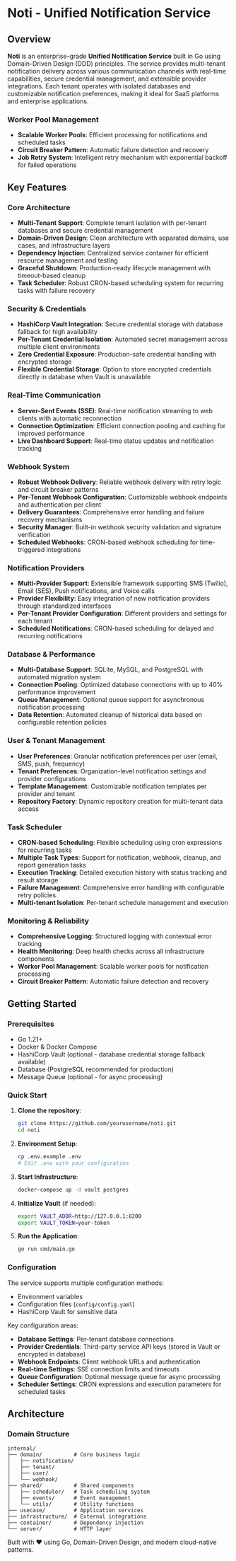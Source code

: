 # Noti - Unified Notification Service

## Overview
**Noti** is an enterprise-grade **Unified Notification Service** built in Go using Domain-Driven Design (DDD) principles. The service provides multi-tenant notification delivery across various communication channels with real-time capabilities, secure credential management, and extensible provider integrations. Each tenant operates with isolated databases and customizable notification preferences, making it ideal for SaaS platforms and enterprise applications.

### Worker Pool Management
- **Scalable Worker Pools**: Efficient processing for notifications and scheduled tasks
- **Circuit Breaker Pattern**: Automatic failure detection and recovery
- **Job Retry System**: Intelligent retry mechanism with exponential backoff for failed operations

## Key Features

### Core Architecture
- **Multi-Tenant Support**: Complete tenant isolation with per-tenant databases and secure credential management
- **Domain-Driven Design**: Clean architecture with separated domains, use cases, and infrastructure layers
- **Dependency Injection**: Centralized service container for efficient resource management and testing
- **Graceful Shutdown**: Production-ready lifecycle management with timeout-based cleanup
- **Task Scheduler**: Robust CRON-based scheduling system for recurring tasks with failure recovery

### Security & Credentials
- **HashiCorp Vault Integration**: Secure credential storage with database fallback for high availability
- **Per-Tenant Credential Isolation**: Automated secret management across multiple client environments
- **Zero Credential Exposure**: Production-safe credential handling with encrypted storage
- **Flexible Credential Storage**: Option to store encrypted credentials directly in database when Vault is unavailable

### Real-Time Communication
- **Server-Sent Events (SSE)**: Real-time notification streaming to web clients with automatic reconnection
- **Connection Optimization**: Efficient connection pooling and caching for improved performance
- **Live Dashboard Support**: Real-time status updates and notification tracking

### Webhook System
- **Robust Webhook Delivery**: Reliable webhook delivery with retry logic and circuit breaker patterns
- **Per-Tenant Webhook Configuration**: Customizable webhook endpoints and authentication per client
- **Delivery Guarantees**: Comprehensive error handling and failure recovery mechanisms
- **Security Manager**: Built-in webhook security validation and signature verification
- **Scheduled Webhooks**: CRON-based webhook scheduling for time-triggered integrations

### Notification Providers
- **Multi-Provider Support**: Extensible framework supporting SMS (Twilio), Email (SES), Push notifications, and Voice calls
- **Provider Flexibility**: Easy integration of new notification providers through standardized interfaces
- **Per-Tenant Provider Configuration**: Different providers and settings for each tenant
- **Scheduled Notifications**: CRON-based scheduling for delayed and recurring notifications

### Database & Performance
- **Multi-Database Support**: SQLite, MySQL, and PostgreSQL with automated migration system
- **Connection Pooling**: Optimized database connections with up to 40% performance improvement
- **Queue Management**: Optional queue support for asynchronous notification processing
- **Data Retention**: Automated cleanup of historical data based on configurable retention policies

### User & Tenant Management
- **User Preferences**: Granular notification preferences per user (email, SMS, push, frequency)
- **Tenant Preferences**: Organization-level notification settings and provider configurations
- **Template Management**: Customizable notification templates per provider and tenant
- **Repository Factory**: Dynamic repository creation for multi-tenant data access

### Task Scheduler
- **CRON-based Scheduling**: Flexible scheduling using cron expressions for recurring tasks
- **Multiple Task Types**: Support for notification, webhook, cleanup, and report generation tasks
- **Execution Tracking**: Detailed execution history with status tracking and result storage
- **Failure Management**: Comprehensive error handling with configurable retry policies
- **Multi-tenant Isolation**: Per-tenant schedule management and execution

### Monitoring & Reliability
- **Comprehensive Logging**: Structured logging with contextual error tracking
- **Health Monitoring**: Deep health checks across all infrastructure components
- **Worker Pool Management**: Scalable worker pools for notification processing
- **Circuit Breaker Pattern**: Automatic failure detection and recovery

## Getting Started

### Prerequisites
- Go 1.21+
- Docker & Docker Compose
- HashiCorp Vault (optional - database credential storage fallback available)
- Database (PostgreSQL recommended for production)
- Message Queue (optional - for async processing)

### Quick Start
1. **Clone the repository**:
    ```bash
    git clone https://github.com/yourusername/noti.git
    cd noti
    ```

2. **Environment Setup**:
    ```bash
    cp .env.example .env
    # Edit .env with your configuration
    ```

3. **Start Infrastructure**:
    ```bash
    docker-compose up -d vault postgres
    ```

4. **Initialize Vault** (if needed):
    ```bash
    export VAULT_ADDR=http://127.0.0.1:8200
    export VAULT_TOKEN=your-token
    ```

5. **Run the Application**:
    ```bash
    go run cmd/main.go
    ```

### Configuration

The service supports multiple configuration methods:
- Environment variables
- Configuration files (`config/config.yaml`)
- HashiCorp Vault for sensitive data

Key configuration areas:
- **Database Settings**: Per-tenant database connections
- **Provider Credentials**: Third-party service API keys (stored in Vault or encrypted in database)
- **Webhook Endpoints**: Client webhook URLs and authentication
- **Real-time Settings**: SSE connection limits and timeouts
- **Queue Configuration**: Optional message queue for async processing
- **Scheduler Settings**: CRON expressions and execution parameters for scheduled tasks

## Architecture

### Domain Structure
```
internal/
├── domain/          # Core business logic
│   ├── notification/
│   ├── tenant/
│   ├── user/
│   └── webhook/
├── shared/          # Shared components
│   ├── scheduler/   # Task scheduling system
│   ├── events/      # Event management
│   └── utils/       # Utility functions
├── usecase/         # Application services
├── infrastructure/  # External integrations
├── container/       # Dependency injection
└── server/          # HTTP layer
```

Built with ❤️ using Go, Domain-Driven Design, and modern cloud-native patterns.